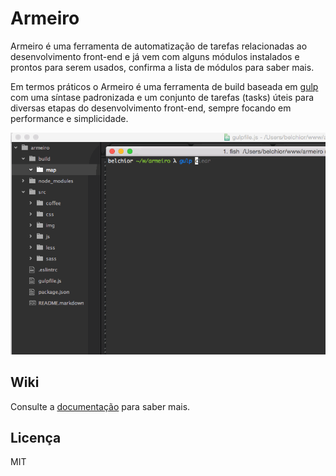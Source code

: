 # Armeiro
Armeiro é uma ferramenta de automatização de tarefas relacionadas ao desenvolvimento front-end e já vem com alguns módulos instalados e prontos para serem usados, confirma a lista de módulos para saber mais.

Em termos práticos o Armeiro é uma ferramenta de build baseada em [gulp](https://github.com/gulpjs/gulp) com uma síntase padronizada e um conjunto de tarefas (tasks) úteis para diversas etapas do desenvolvimento front-end, sempre focando em performance e simplicidade.

![armeiro](https://raw.githubusercontent.com/belchior/armeiro/master/armeiro.gif)


## Wiki
Consulte a [documentação](https://github.com/belchior/armeiro/wiki) para saber mais.

## Licença
MIT

